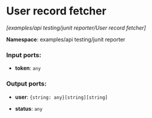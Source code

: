 # User record fetcher

_[examples/api testing/junit reporter/User record fetcher]_

__Namespace__: examples/api testing/junit reporter

### Input ports:

* __token__: ` any `

### Output ports:

* __user__: ` {string: any}[string][string] `


* __status__: ` any `

